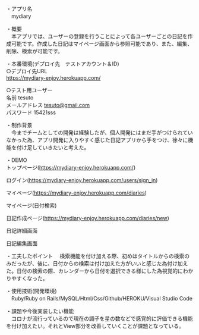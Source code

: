 ・アプリ名  
　mydiary  
  
・概要  
　本アプリでは、ユーザーの登録を行うことによって各ユーザーごとの日記を作成可能です。作成した日記はマイページ画面から参照可能であり、また、編集、削除、検索が可能です。  
  
・本番環境(デプロイ先　テストアカウント＆ID)  
○デプロイ先URL  
https://mydiary-enjoy.herokuapp.com/  
  
○テスト用ユーザー  
 名前			tesuto  
 メールアドレス	tesuto@gmail.com  
 パスワード		15421sss  
  
・制作背景  
　今までチームとしての開発は経験したが、個人開発にはまだ手がつけられていなかった為、アプリ開発に入りやすく感じた日記アプリから手をつけ、徐々に機能を付け足していきたいと考えた。  
  
  ・DEMO  
  トップページ(https://mydiary-enjoy.herokuapp.com/)  
  
  ログイン(https://mydiary-enjoy.herokuapp.com/users/sign_in)  
  
  マイページ(https://mydiary-enjoy.herokuapp.com/diaries)  
  
  マイページ(日付検索)  
  
  日記作成ページ(https://mydiary-enjoy.herokuapp.com/diaries/new)  
  
  日記詳細画面  
  
  日記編集画面  
  
  ・工夫したポイント
　検索機能を付け加える際、初めはタイトルからの検索のみだったが、後に、日付からの検索は付け加えた方がいいと感じた為付け加えた。日付の検索の際、カレンダーから日付を選択できる様にした為視覚的にわかりやすくなった。  
  
  
・使用技術(開発環境)  
　Ruby/Ruby on Rails/MySQL/Html/Css/Github/HEROKU/Visual Studio Code  
  
  
・課題や今後実装したい機能  
　コロナが流行っているので現在の調子を星の数などで感覚的に評価できる機能を付け加えたい。それとView部分を改善していくことが課題となっている。  
  